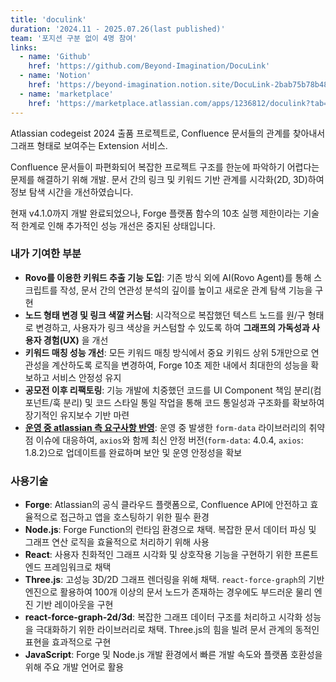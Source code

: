 ```yaml
---
title: 'doculink'
duration: '2024.11 - 2025.07.26(last published)'
team: '포지션 구분 없이 4명 참여'
links:
  - name: 'Github'
    href: 'https://github.com/Beyond-Imagination/DocuLink'
  - name: 'Notion'
    href: 'https://beyond-imagination.notion.site/DocuLink-2bab75b78b484c02b159a47e8d606360'
  - name: 'marketplace'
    href: 'https://marketplace.atlassian.com/apps/1236812/doculink?tab=overview&hosting=cloud'
---
```


Atlassian codegeist 2024 출품 프로젝트로, Confluence 문서들의 관계를 찾아내서 그래프 형태로 보여주는 Extension 서비스.

Confluence 문서들이 파편화되어 복잡한 프로젝트 구조를 한눈에 파악하기 어렵다는 문제를 해결하기 위해 개발. 
문서 간의 링크 및 키워드 기반 관계를 시각화(2D, 3D)하여 정보 탐색 시간을 개선하였습니다.

현재 v4.1.0까지 개발 완료되었으나, Forge 플랫폼 함수의 10초 실행 제한이라는 기술적 한계로 인해 추가적인 성능 개선은 중지된 상태입니다.

### 내가 기여한 부분

- **Rovo를 이용한 키워드 추출 기능 도입**: 기존 방식 외에 AI(Rovo Agent)를 통해 스크립트를 작성, 문서 간의 연관성 분석의 깊이를 높이고 새로운 관계 탐색 기능을 구현
- **노드 형태 변경 및 링크 색깔 커스텀**: 시각적으로 복잡했던 텍스트 노드를 원/구 형태로 변경하고, 사용자가 링크 색상을 커스텀할 수 있도록 하여 **그래프의 가독성과 사용자 경험(UX)** 을 개선
- **키워드 매칭 성능 개선**: 모든 키워드 매칭 방식에서 중요 키워드 상위 5개만으로 연관성을 계산하도록 로직을 변경하여, Forge 10초 제한 내에서 최대한의 성능을 확보하고 서비스 안정성 유지
- **공모전 이후 리팩토링**: 기능 개발에 치중했던 코드를 UI Component 책임 분리(컴포넌트/훅 분리) 및 코드 스타일 통일 작업을 통해 코드 통일성과 구조화를 확보하여 장기적인 유지보수 기반 마련
- **[운영 중 atlassian 측 요구사항 반영](https://github.com/Beyond-Imagination/DocuLink/pull/41)**: 운영 중 발생한 `form-data` 라이브러리의 취약점 이슈에 대응하여, `axios`와 함께 최신 안정 버전(`form-data`: 4.0.4, `axios`: 1.8.2)으로 업데이트를 완료하며 보안 및 운영 안정성을 확보

### 사용기술

- **Forge**: Atlassian의 공식 클라우드 플랫폼으로, Confluence API에 안전하고 효율적으로 접근하고 앱을 호스팅하기 위한 필수 환경
- **Node.js**: Forge Function의 런타임 환경으로 채택. 복잡한 문서 데이터 파싱 및 그래프 연산 로직을 효율적으로 처리하기 위해 사용
- **React**: 사용자 친화적인 그래프 시각화 및 상호작용 기능을 구현하기 위한 프론트엔드 프레임워크로 채택
- **Three.js**: 고성능 3D/2D 그래프 렌더링을 위해 채택. `react-force-graph`의 기반 엔진으로 활용하여 100개 이상의 문서 노드가 존재하는 경우에도 부드러운 물리 엔진 기반 레이아웃을 구현
- **react-force-graph-2d/3d**: 복잡한 그래프 데이터 구조를 처리하고 시각화 성능을 극대화하기 위한 라이브러리로 채택. Three.js의 힘을 빌려 문서 관계의 동적인 표현을 효과적으로 구현
- **JavaScript**: Forge 및 Node.js 개발 환경에서 빠른 개발 속도와 플랫폼 호환성을 위해 주요 개발 언어로 활용

